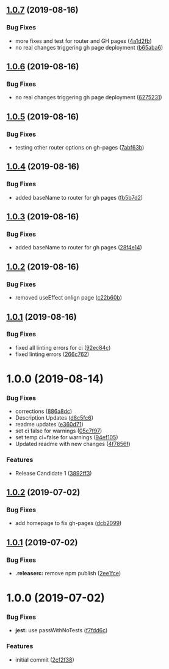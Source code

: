 ## [1.0.7](https://github.com/ethernodeio/enui/compare/1.0.6...1.0.7) (2019-08-16)


### Bug Fixes

* more fixes and test for router and GH pages ([4a1d2fb](https://github.com/ethernodeio/enui/commit/4a1d2fb))
* no real changes triggering gh page deployment ([b65aba6](https://github.com/ethernodeio/enui/commit/b65aba6))

## [1.0.6](https://github.com/ethernodeio/enui/compare/1.0.5...1.0.6) (2019-08-16)


### Bug Fixes

* no real changes triggering gh page deployment ([6275231](https://github.com/ethernodeio/enui/commit/6275231))

## [1.0.5](https://github.com/ethernodeio/enui/compare/1.0.4...1.0.5) (2019-08-16)


### Bug Fixes

* testing other router options on gh-pages ([7abf63b](https://github.com/ethernodeio/enui/commit/7abf63b))

## [1.0.4](https://github.com/ethernodeio/enui/compare/1.0.3...1.0.4) (2019-08-16)


### Bug Fixes

* added baseName to router for gh pages ([fb5b7d2](https://github.com/ethernodeio/enui/commit/fb5b7d2))

## [1.0.3](https://github.com/ethernodeio/enui/compare/1.0.2...1.0.3) (2019-08-16)


### Bug Fixes

* added baseName to router for gh pages ([28f4e14](https://github.com/ethernodeio/enui/commit/28f4e14))

## [1.0.2](https://github.com/ethernodeio/enui/compare/1.0.1...1.0.2) (2019-08-16)


### Bug Fixes

* removed useEffect onlign page ([c22b60b](https://github.com/ethernodeio/enui/commit/c22b60b))

## [1.0.1](https://github.com/ethernodeio/enui/compare/1.0.0...1.0.1) (2019-08-16)


### Bug Fixes

* fixed all linting errors for ci ([92ec84c](https://github.com/ethernodeio/enui/commit/92ec84c))
* fixed linting errors ([266c762](https://github.com/ethernodeio/enui/commit/266c762))

# 1.0.0 (2019-08-14)


### Bug Fixes

* corrections ([886a8dc](https://github.com/ethernodeio/enui/commit/886a8dc))
* Description Updates ([d8c5fc6](https://github.com/ethernodeio/enui/commit/d8c5fc6))
* readme updates ([e360d71](https://github.com/ethernodeio/enui/commit/e360d71))
* set ci false for warnings ([05c7f97](https://github.com/ethernodeio/enui/commit/05c7f97))
* set temp ci=false for warnings ([94ef105](https://github.com/ethernodeio/enui/commit/94ef105))
* Updated readme with new changes ([4f7856f](https://github.com/ethernodeio/enui/commit/4f7856f))


### Features

* Release Candidate 1 ([3892ff3](https://github.com/ethernodeio/enui/commit/3892ff3))

## [1.0.2](https://github.com/etclabscore/pristine-typescript-react/compare/1.0.1...1.0.2) (2019-07-02)


### Bug Fixes

* add homepage to fix gh-pages ([dcb2099](https://github.com/etclabscore/pristine-typescript-react/commit/dcb2099))

## [1.0.1](https://github.com/etclabscore/pristine-typescript-react/compare/1.0.0...1.0.1) (2019-07-02)


### Bug Fixes

* **.releaserc:** remove npm publish ([2ee1fce](https://github.com/etclabscore/pristine-typescript-react/commit/2ee1fce))

# 1.0.0 (2019-07-02)


### Bug Fixes

* **jest:** use passWithNoTests ([f7fdd6c](https://github.com/etclabscore/pristine-typescript-react/commit/f7fdd6c))


### Features

* initial commit ([2cf2f38](https://github.com/etclabscore/pristine-typescript-react/commit/2cf2f38))
